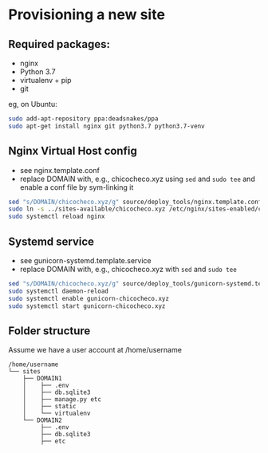 Provisioning a new site
=======================

## Required packages:
* nginx
* Python 3.7
* virtualenv + pip
* git

eg, on Ubuntu:
```bash
sudo add-apt-repository ppa:deadsnakes/ppa
sudo apt-get install nginx git python3.7 python3.7-venv
```
    
## Nginx Virtual Host config
* see nginx.template.conf
* replace DOMAIN with, e.g., chicocheco.xyz using `sed` and `sudo tee` and enable a conf file by sym-linking it 
```bash
sed "s/DOMAIN/chicocheco.xyz/g" source/deploy_tools/nginx.template.conf | sudo tee /etc/nginx/sites-available/chicocheco.xyz
sudo ln -s ../sites-available/chicocheco.xyz /etc/nginx/sites-enabled/chicocheco.xyz
sudo systemctl reload nginx
```

## Systemd service
* see gunicorn-systemd.template.service
* replace DOMAIN with, e.g., chicocheco.xyz with `sed` and `sudo tee`
```bash
sed "s/DOMAIN/chicocheco.xyz/g" source/deploy_tools/gunicorn-systemd.template.service | sudo tee /etc/systemd/system/gunicorn-chicocheco.xyz.service
sudo systemctl daemon-reload
sudo systemctl enable gunicorn-chicocheco.xyz
sudo systemctl start gunicorn-chicocheco.xyz
```

## Folder structure
Assume we have a user account at /home/username
```
/home/username
└── sites
    ├── DOMAIN1
    │    ├── .env
    │    ├── db.sqlite3
    │    ├── manage.py etc
    │    ├── static
    │    └── virtualenv
    └── DOMAIN2
         ├── .env
         ├── db.sqlite3
         ├── etc
```